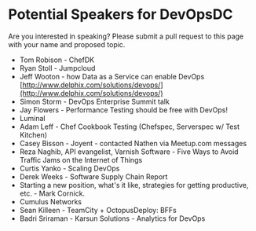# Potential Speakers for DevOpsDC

Are you interested in speaking?  Please submit a pull request to this page with your name and proposed topic.

* Tom Robison - ChefDK
* Ryan Stoll - Jumpcloud
* Jeff Wooton - how Data as a Service can enable DevOps [http://www.delphix.com/solutions/devops/](http://www.delphix.com/solutions/devops/)
* Simon Storm - DevOps Enterprise Summit talk
* Jay Flowers - Performance Testing should be free with DevOps!
* Luminal
* Adam Leff - Chef Cookbook Testing (Chefspec, Serverspec w/ Test Kitchen)
* Casey Bisson - Joyent - contacted Nathen via Meetup.com messages
* Reza Naghib, API evangelist, Varnish Software - Five Ways to Avoid Traffic Jams on the Internet of Things
* Curtis Yanko - Scaling DevOps
* Derek Weeks - Software Supply Chain Report
* Starting a new position, what's it like, strategies for getting productive, etc. - Mark Cornick.
* Cumulus Networks 
* Sean Killeen - TeamCity + OctopusDeploy: BFFs
* Badri Sriraman - Karsun Solutions - Analytics for DevOps

